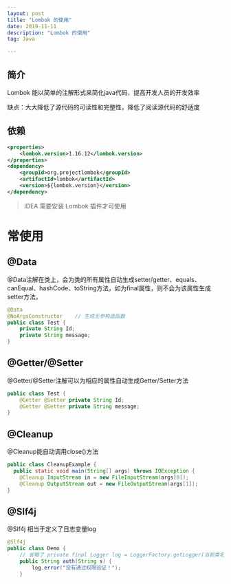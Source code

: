 ```yaml
---
layout: post
title: "Lombok 的使用"
date: 2019-11-11
description: "Lombok 的使用"
tag: Java

---
```


## 简介

Lombok 能以简单的注解形式来简化java代码，提高开发人员的开发效率

缺点：大大降低了源代码的可读性和完整性，降低了阅读源代码的舒适度

## 依赖

```xml
<properties>
    <lombok.version>1.16.12</lombok.version>
</properties>
<dependency>
    <groupId>org.projectlombok</groupId>
    <artifactId>lombok</artifactId>
    <version>${lombok.version}</version>
</dependency>
```

> IDEA 需要安装 Lombok 插件才可使用


# 常使用

## @Data

@Data注解在类上，会为类的所有属性自动生成setter/getter、equals、canEqual、hashCode、toString方法，如为final属性，则不会为该属性生成setter方法。

```java
@Data
@NoArgsConstructor    // 生成无参构造函数
public class Test {
    private String Id;
    private String message;
}
```

## @Getter/@Setter

@Getter/@Setter注解可以为相应的属性自动生成Getter/Setter方法

```java
public class Test {
    @Getter @Setter private String Id;
    @Getter @Setter private String message;
}
```

## @Cleanup

@Cleanup能自动调用close()方法

```java
public class CleanupExample {
  public static void main(String[] args) throws IOException {
    @Cleanup InputStream in = new FileInputStream(args[0]);
    @Cleanup OutputStream out = new FileOutputStream(args[1]);
}
```


## @Slf4j

@Slf4j 相当于定义了日志变量log

```java
@Slf4j
public class Demo {
    // 省略了 private final Logger log = LoggerFactory.getLogger(当前类名.class); 
    public String auth(String s) {
        log.error("没有通过权限验证！");
    }
```


